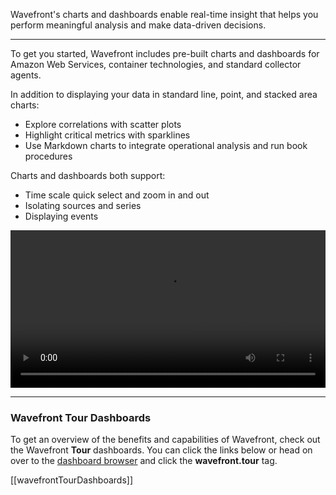 <div class="container-fluid">
<div class="row">
<p class="lead">Wavefront's charts and dashboards enable real-time insight that helps you perform meaningful analysis and make data-driven decisions.</p>
</div>

<hr/>

<div class="row">
<div class="col-sm-12 col-md-6">
<p>To get you started, Wavefront includes pre-built charts and dashboards for Amazon Web Services, container technologies, and standard collector agents.</p>

In addition to displaying your data in standard line, point, and stacked area charts:
<ul>
<li>Explore correlations with scatter plots</li>
<li>Highlight critical metrics with sparklines</li>
<li>Use Markdown charts to integrate operational analysis and run book procedures</li>
</ul>
<p>Charts and dashboards both support:</p>
<ul>
<li>Time scale quick select and zoom in and out</li>
<li>Isolating sources and series</li>
<li>Displaying events</li>
</ul>    
</div>
<div class="col-sm-12 col-md-6"> 
<div class="well">   
<video width="100%" controls autoplay><source src="images/onboarding-dashboards.mp4" type="video/mp4">Your browser does not support HTML5 video.</video>
</div>
</div>
</div>
</div>

<hr/>

### Wavefront Tour Dashboards

To get an overview of the benefits and capabilities of Wavefront, check out the Wavefront **Tour** dashboards. You can click the links below or head on over to the [dashboard browser](/dashboards) and click the **wavefront.tour** tag.

[[wavefrontTourDashboards]]

